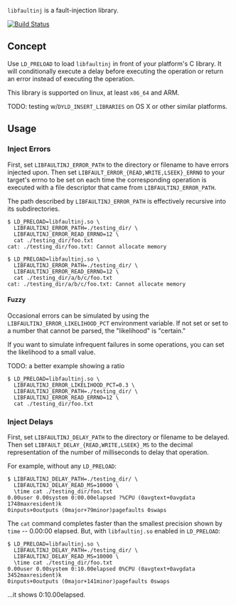 

`libfaultinj` is a fault-injection library.

[![Build Status](https://travis-ci.org/androm3da/libfaultinj.svg?branch=master)](https://travis-ci.org/androm3da/libfaultinj)


## Concept

Use `LD_PRELOAD` to load `libfaultinj` in front of your platform's C library.  It will 
conditionally execute a delay before executing the operation or return an error instead
of executing the operation.

This library is supported on linux, at least `x86_64` and ARM.

TODO: testing w/`DYLD_INSERT_LIBRARIES` on OS X or other similar platforms.

## Usage

### Inject Errors
First, set `LIBFAULTINJ_ERROR_PATH` to the directory or filename to have errors injected upon.  Then set
`LIBFAULT_ERROR_{READ,WRITE,LSEEK}_ERRNO` to your target's errno to be set on each time the corresponding
operation is executed with a file descriptor that came from `LIBFAULTINJ_ERROR_PATH`.

The path described by `LIBFAULTINJ_ERROR_PATH` is effectively recursive into its subdirectories.

    $ LD_PRELOAD=libfaultinj.so \
      LIBFAULTINJ_ERROR_PATH=./testing_dir/ \
      LIBFAULTINJ_ERROR_READ_ERRNO=12 \
      cat ./testing_dir/foo.txt
    cat: ./testing_dir/foo.txt: Cannot allocate memory

    $ LD_PRELOAD=libfaultinj.so \
      LIBFAULTINJ_ERROR_PATH=./testing_dir/ \
      LIBFAULTINJ_ERROR_READ_ERRNO=12 \
      cat ./testing_dir/a/b/c/foo.txt
    cat: ./testing_dir/a/b/c/foo.txt: Cannot allocate memory

#### Fuzzy
Occasional errors can be simulated by using the `LIBFAULTINJ_ERROR_LIKELIHOOD_PCT` environment
variable.  If not set or set to a number that cannot be parsed, the "likelihood" is "certain."

If you want to simulate infrequent failures in some operations, you can set the likelihood to
a small value.

TODO: a better example showing a ratio

    $ LD_PRELOAD=libfaultinj.so \
      LIBFAULTINJ_ERROR_LIKELIHOOD_PCT=0.3 \
      LIBFAULTINJ_ERROR_PATH=./testing_dir/ \
      LIBFAULTINJ_ERROR_READ_ERRNO=12 \
      cat ./testing_dir/foo.txt

### Inject Delays
First, set `LIBFAULTINJ_DELAY_PATH` to the directory or filename to be delayed.  Then set
`LIBFAULT_DELAY_{READ,WRITE,LSEEK}_MS` to the decimal representation of the number of
milliseconds to delay that operation.

For example, without any `LD_PRELOAD`:

    $ LIBFAULTINJ_DELAY_PATH=./testing_dir/ \
      LIBFAULTINJ_DELAY_READ_MS=10000 \
      \time cat ./testing_dir/foo.txt
    0.00user 0.00system 0:00.00elapsed ?%CPU (0avgtext+0avgdata 1748maxresident)k
    0inputs+0outputs (0major+79minor)pagefaults 0swaps

The `cat` command completes faster than the smallest precision shown by `time` -- 0.00:00 elapsed.  But, with `libfaultinj.so` enabled in `LD_PRELOAD`:

    $ LD_PRELOAD=libfaultinj.so \
      LIBFAULTINJ_DELAY_PATH=./testing_dir/ \
      LIBFAULTINJ_DELAY_READ_MS=10000 \
      \time cat ./testing_dir/foo.txt
    0.00user 0.00system 0:10.00elapsed 0%CPU (0avgtext+0avgdata 3452maxresident)k
    0inputs+0outputs (0major+141minor)pagefaults 0swaps

...it shows 0:10.00elapsed.

